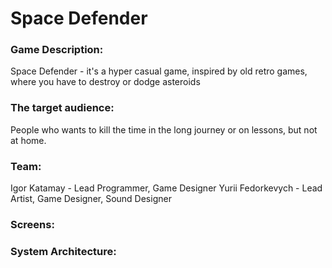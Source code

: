 # Space Defender
### Game Description:
Space Defender - it's a hyper casual game, inspired by old retro games, where you have to destroy or dodge asteroids 
### The target audience:
People who wants to kill the time in the long journey or on lessons, but not at home.
### Team:
Igor Katamay - Lead Programmer, Game Designer
Yurii Fedorkevych - Lead Artist, Game Designer, Sound Designer
### Screens:
### System Architecture:
